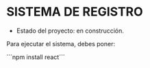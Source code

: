 <H1> SISTEMA DE REGISTRO </H1>

- Estado del proyecto: en construcción.

Para ejecutar el sistema, debes poner:

´´´npm install react´´´
